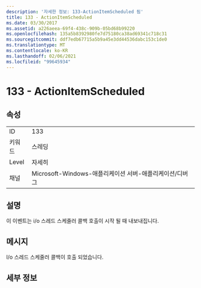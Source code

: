 ```yaml
---
description: '자세한 정보: 133-ActionItemScheduled 됨'
title: 133 - ActionItemScheduled
ms.date: 03/30/2017
ms.assetid: a226aeea-69f4-438c-909b-05bd68b99220
ms.openlocfilehash: 135a5b8392980fe7d75180ca38ad69341c718c31
ms.sourcegitcommit: ddf7edb67715a5b9a45e3dd44536dabc153c1de0
ms.translationtype: MT
ms.contentlocale: ko-KR
ms.lasthandoff: 02/06/2021
ms.locfileid: "99645934"
---
```

# <a name="133---actionitemscheduled"></a>133 - ActionItemScheduled

## <a name="properties"></a>속성  
  
|||  
|-|-|  
|ID|133|  
|키워드|스레딩|  
|Level|자세히|  
|채널|Microsoft-Windows-애플리케이션 서버-애플리케이션/디버그|  
  
## <a name="description"></a>설명  

 이 이벤트는 i/o 스레드 스케줄러 콜백 호출이 시작 될 때 내보내집니다.  
  
## <a name="message"></a>메시지  

 I/o 스레드 스케줄러 콜백이 호출 되었습니다.  
  
## <a name="details"></a>세부 정보
